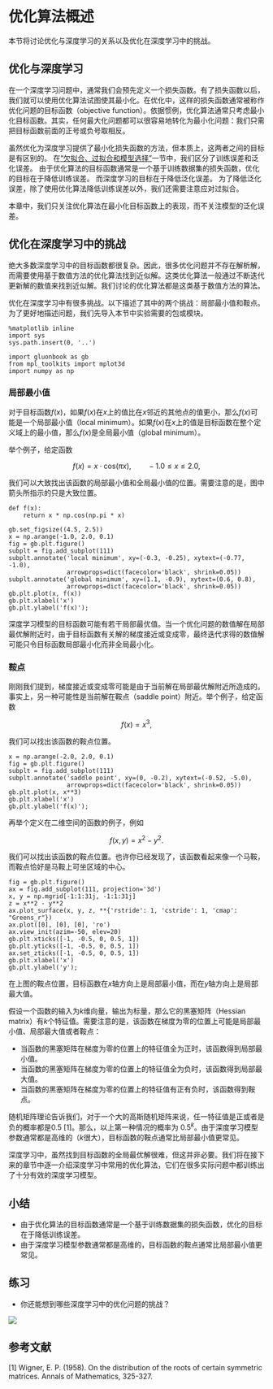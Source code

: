 # 优化算法概述

本节将讨论优化与深度学习的关系以及优化在深度学习中的挑战。


## 优化与深度学习

在一个深度学习问题中，通常我们会预先定义一个损失函数。有了损失函数以后，我们就可以使用优化算法试图使其最小化。在优化中，这样的损失函数通常被称作优化问题的目标函数（objective function）。依据惯例，优化算法通常只考虑最小化目标函数。其实，任何最大化问题都可以很容易地转化为最小化问题：我们只需把目标函数前面的正号或负号取相反。

虽然优化为深度学习提供了最小化损失函数的方法，但本质上，这两者之间的目标是有区别的。
在[“欠拟合、过拟合和模型选择”](../chapter_deep-learning-basics/underfit-overfit.md)一节中，我们区分了训练误差和泛化误差。
由于优化算法的目标函数通常是一个基于训练数据集的损失函数，优化的目标在于降低训练误差。
而深度学习的目标在于降低泛化误差。
为了降低泛化误差，除了使用优化算法降低训练误差以外，我们还需要注意应对过拟合。

本章中，我们只关注优化算法在最小化目标函数上的表现，而不关注模型的泛化误差。



## 优化在深度学习中的挑战

绝大多数深度学习中的目标函数都很复杂。因此，很多优化问题并不存在解析解，而需要使用基于数值方法的优化算法找到近似解。这类优化算法一般通过不断迭代更新解的数值来找到近似解。我们讨论的优化算法都是这类基于数值方法的算法。

优化在深度学习中有很多挑战。以下描述了其中的两个挑战：局部最小值和鞍点。为了更好地描述问题，我们先导入本节中实验需要的包或模块。

```{.python .input  n=1}
%matplotlib inline
import sys
sys.path.insert(0, '..')

import gluonbook as gb
from mpl_toolkits import mplot3d
import numpy as np
```

### 局部最小值

对于目标函数$f(x)$，如果$f(x)$在$x$上的值比在$x$邻近的其他点的值更小，那么$f(x)$可能是一个局部最小值（local minimum）。如果$f(x)$在$x$上的值是目标函数在整个定义域上的最小值，那么$f(x)$是全局最小值（global minimum）。

举个例子，给定函数

$$f(x) = x \cdot \text{cos}(\pi x), \qquad -1.0 \leq x \leq 2.0,$$

我们可以大致找出该函数的局部最小值和全局最小值的位置。需要注意的是，图中箭头所指示的只是大致位置。

```{.python .input  n=2}
def f(x):
    return x * np.cos(np.pi * x)

gb.set_figsize((4.5, 2.5))
x = np.arange(-1.0, 2.0, 0.1)
fig = gb.plt.figure()
subplt = fig.add_subplot(111)
subplt.annotate('local minimum', xy=(-0.3, -0.25), xytext=(-0.77, -1.0),
                arrowprops=dict(facecolor='black', shrink=0.05))
subplt.annotate('global minimum', xy=(1.1, -0.9), xytext=(0.6, 0.8),
                arrowprops=dict(facecolor='black', shrink=0.05))
gb.plt.plot(x, f(x))
gb.plt.xlabel('x')
gb.plt.ylabel('f(x)');
```

深度学习模型的目标函数可能有若干局部最优值。当一个优化问题的数值解在局部最优解附近时，由于目标函数有关解的梯度接近或变成零，最终迭代求得的数值解可能只令目标函数局部最小化而非全局最小化。


### 鞍点

刚刚我们提到，梯度接近或变成零可能是由于当前解在局部最优解附近所造成的。事实上，另一种可能性是当前解在鞍点（saddle point）附近。举个例子，给定函数

$$f(x) = x^3,$$

我们可以找出该函数的鞍点位置。

```{.python .input  n=3}
x = np.arange(-2.0, 2.0, 0.1)
fig = gb.plt.figure()
subplt = fig.add_subplot(111)
subplt.annotate('saddle point', xy=(0, -0.2), xytext=(-0.52, -5.0),
                arrowprops=dict(facecolor='black', shrink=0.05))
gb.plt.plot(x, x**3)
gb.plt.xlabel('x')
gb.plt.ylabel('f(x)');
```

再举个定义在二维空间的函数的例子，例如

$$f(x, y) = x^2 - y^2.$$

我们可以找出该函数的鞍点位置。也许你已经发现了，该函数看起来像一个马鞍，而鞍点恰好是马鞍上可坐区域的中心。

```{.python .input  n=4}
fig = gb.plt.figure()
ax = fig.add_subplot(111, projection='3d')
x, y = np.mgrid[-1:1:31j, -1:1:31j]
z = x**2 - y**2
ax.plot_surface(x, y, z, **{'rstride': 1, 'cstride': 1, 'cmap': "Greens_r"})
ax.plot([0], [0], [0], 'ro')
ax.view_init(azim=-50, elev=20)
gb.plt.xticks([-1, -0.5, 0, 0.5, 1])
gb.plt.yticks([-1, -0.5, 0, 0.5, 1])
ax.set_zticks([-1, -0.5, 0, 0.5, 1])
gb.plt.xlabel('x')
gb.plt.ylabel('y');
```

在上图的鞍点位置，目标函数在$x$轴方向上是局部最小值，而在$y$轴方向上是局部最大值。

假设一个函数的输入为$k$维向量，输出为标量，那么它的黑塞矩阵（Hessian matrix）有$k$个特征值。需要注意的是，该函数在梯度为零的位置上可能是局部最小值、局部最大值或者鞍点：

* 当函数的黑塞矩阵在梯度为零的位置上的特征值全为正时，该函数得到局部最小值。
* 当函数的黑塞矩阵在梯度为零的位置上的特征值全为负时，该函数得到局部最大值。
* 当函数的黑塞矩阵在梯度为零的位置上的特征值有正有负时，该函数得到鞍点。

随机矩阵理论告诉我们，对于一个大的高斯随机矩阵来说，任一特征值是正或者是负的概率都是0.5 [1]。那么，以上第一种情况的概率为 $0.5^k$。由于深度学习模型参数通常都是高维的（$k$很大），目标函数的鞍点通常比局部最小值更常见。

深度学习中，虽然找到目标函数的全局最优解很难，但这并非必要。我们将在接下来的章节中逐一介绍深度学习中常用的优化算法，它们在很多实际问题中都训练出了十分有效的深度学习模型。


## 小结

* 由于优化算法的目标函数通常是一个基于训练数据集的损失函数，优化的目标在于降低训练误差。
* 由于深度学习模型参数通常都是高维的，目标函数的鞍点通常比局部最小值更常见。


## 练习

* 你还能想到哪些深度学习中的优化问题的挑战？





![](../img/qr_optimization-intro.svg)

## 参考文献

[1] Wigner, E. P. (1958). On the distribution of the roots of certain symmetric matrices. Annals of Mathematics, 325-327.
